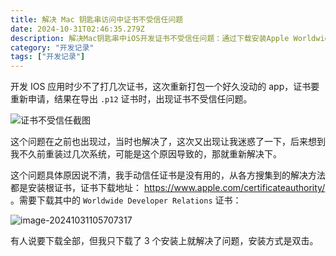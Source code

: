 ```yaml
---
title: 解决 Mac 钥匙串访问中证书不受信任问题
date: 2024-10-31T02:46:35.279Z
description: 解决Mac钥匙串中iOS开发证书不受信任问题：通过下载安装Apple Worldwide Developer Relations根证书，修复.p12证书导出错误，保障应用打包流程顺畅。
category: "开发记录"
tags: ["开发记录"]
---
```


开发 IOS 应用时少不了打几次证书，这次重新打包一个好久没动的 app，证书要重新申请，结果在导出 `.p12` 证书时，出现证书不受信任问题。

<!-- more -->

![证书不受信任截图](https://img.jyan.wang/blog/Snipaste_2024-10-30_16-43-59.png)

这个问题在之前也出现过，当时也解决了，这次又出现让我迷惑了一下，后来想到我不久前重装过几次系统，可能是这个原因导致的，那就重新解决下。

这个问题具体原因说不清，我手动信任证书是没有用的，从各方搜集到的解决方法都是安装根证书，证书下载地址： https://www.apple.com/certificateauthority/ 。需要下载其中的 `Worldwide Developer Relations` 证书：

![image-20241031105707317](https://img.jyan.wang/blog/image-20241031105707317.png)

有人说要下载全部，但我只下载了 3 个安装上就解决了问题，安装方式是双击。

